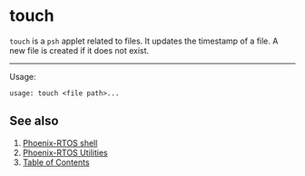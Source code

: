 # touch

`touch` is a `psh` applet related to files. It updates the timestamp of a file. A new file is created if it does not
exist.

---

Usage:

```console
usage: touch <file path>...
```

## See also

1. [Phoenix-RTOS shell](../index.md)
2. [Phoenix-RTOS Utilities](../../index.md)
3. [Table of Contents](../../../index.md)
